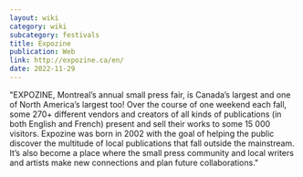 ```yaml
---
layout: wiki
category: wiki
subcategory: festivals
title: Expozine
publication: Web
link: http://expozine.ca/en/
date: 2022-11-29
---
```


"EXPOZINE, Montreal’s annual small press fair, is Canada’s largest and one of North America’s largest too! Over the course of one weekend each fall, some 270+ different vendors and creators of all kinds of publications (in both English and French) present and sell their works to some 15 000 visitors. Expozine was born in 2002 with the goal of helping the public discover the multitude of local publications that fall outside the mainstream. It’s also become a place where the small press community and local writers and artists make new connections and plan future collaborations."
